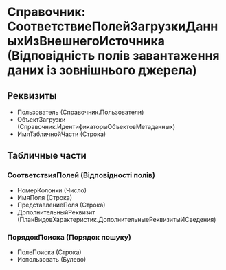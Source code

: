 ﻿# Справочник: СоответствиеПолейЗагрузкиДанныхИзВнешнегоИсточника (Відповідність полів завантаження даних із зовнішнього джерела)

## Реквизиты

- Пользователь (Справочник.Пользователи)
- ОбъектЗагрузки (Справочник.ИдентификаторыОбъектовМетаданных)
- ИмяТабличнойЧасти (Строка)

## Табличные части

### СоответствияПолей (Відповідності полів)

- НомерКолонки (Число)
- ИмяПоля (Строка)
- ПредставлениеПоля (Строка)
- ДополнительныйРеквизит (ПланВидовХарактеристик.ДополнительныеРеквизитыИСведения)

### ПорядокПоиска (Порядок пошуку)

- ПолеПоиска (Строка)
- Использовать (Булево)

